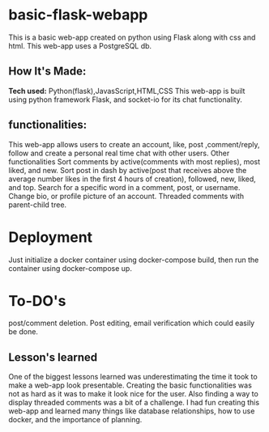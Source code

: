 # basic-flask-webapp
This is a basic web-app created on python using Flask along with css and html. This web-app uses a PostgreSQL db.
## How It's Made:
**Tech used:** Python(flask),JavasScript,HTML,CSS
This web-app is built using python framework Flask, and socket-io for its chat functionality. 
## functionalities:
This web-app allows users to create an account, like, post ,comment/reply, follow and create a personal real time chat with other users. 
Other functionalities 
Sort comments by active(comments with most replies), most liked, and new.
Sort post in dash by active(post that receives above the average number likes in the first 4 hours of creation), followed, new, liked, and top.
Search for a specific word in a comment, post, or username.
Change bio, or profile picture of an account. 
Threaded comments with parent-child tree.
# Deployment
Just initialize a docker container using docker-compose build, then run the container using docker-compose up.
# To-DO's
post/comment deletion. Post editing, email verification which could easily be done. 
## Lesson's learned
One of the biggest lessons learned was underestimating the time it took to make a web-app look presentable. Creating the basic functionalities was not as hard as it was to make it look nice for the user. Also finding a way to display threaded comments was a bit of a challenge. I had fun creating this web-app and learned many things like database relationships, how to use docker, and the importance of planning.



